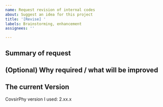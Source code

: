 ```yaml
---
name: Request revision of internal codes
about: Suggest an idea for this project
title: '[Revise] '
labels: Brainstorming, enhancement
assignees: ''

---
```

## Summary of request

## (Optional) Why required / what will be improved

## The current Version

CovsirPhy version I used: 2.xx.x
